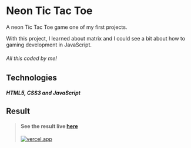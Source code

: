 # Neon Tic Tac Toe 

A neon Tic Tac Toe game one of my first projects. 

With this project, I learned about matrix and 
I could see a bit about how to gaming development in JavaScript.

###### All this coded by me!

## Technologies

##### HTML5, CSS3 and JavaScript

## Result

> #### See the result live [here](https://tic-tac-toe-vercel.vercel.app/) 
> [![vercel.app](https://github.com/Lusk1nha/tic-tac-toe-vercel/blob/master/public/assets/illustrate-app-image.png)](https://tic-tac-toe-vercel.vercel.app/)
